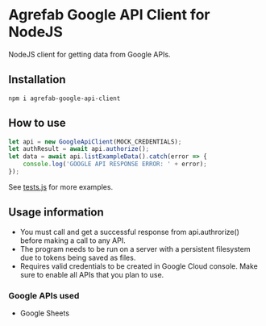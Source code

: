 # Agrefab Google API Client for NodeJS
NodeJS client for getting data from Google APIs.

## Installation
`npm i agrefab-google-api-client`

## How to use
```javascript
let api = new GoogleApiClient(MOCK_CREDENTIALS);
let authResult = await api.authorize();
let data = await api.listExampleData().catch(error => {
    console.log('GOOGLE API RESPONSE ERROR: ' + error);
});
```
See [tests.js](tests.js) for more examples.

## Usage information
* You must call and get a successful response from api.authrorize() before making a call to any API.
*  The program needs to be run on a server with a persistent filesystem due to tokens being saved as files.
* Requires valid credentials to be created in Google Cloud console. Make sure to enable all APIs that you plan to use.

### Google APIs used
* Google Sheets